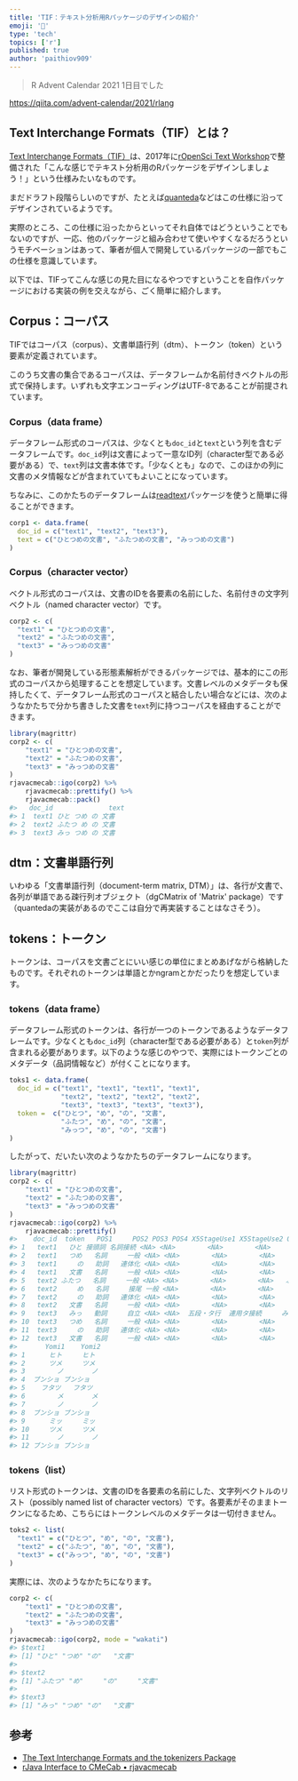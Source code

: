 ```yaml
---
title: 'TIF：テキスト分析用Rパッケージのデザインの紹介'
emoji: '📝'
type: 'tech'
topics: ['r']
published: true
author: 'paithiov909'
---
```


> R Advent Calendar 2021 1日目でした

https://qiita.com/advent-calendar/2021/rlang

## Text Interchange Formats（TIF）とは？

[Text Interchange Formats（TIF）](https://github.com/ropensci/tif)は、2017年に[rOpenSci Text Workshop](https://textworkshop17.ropensci.org/)で整備された「こんな感じでテキスト分析用のRパッケージをデザインしましょう！」という仕様みたいなものです。

まだドラフト段階らしいのですが、たとえば[quanteda](https://quanteda.io/)などはこの仕様に沿ってデザインされているようです。

実際のところ、この仕様に沿ったからといってそれ自体ではどうということでもないのですが、一応、他のパッケージと組み合わせて使いやすくなるだろうというモチベーションはあって、筆者が個人で開発しているパッケージの一部でもこの仕様を意識しています。

以下では、TIFってこんな感じの見た目になるやつですということを自作パッケージにおける実装の例を交えながら、ごく簡単に紹介します。

## Corpus：コーパス

TIFではコーパス（corpus）、文書単語行列（dtm）、トークン（token）という要素が定義されています。

このうち文書の集合であるコーパスは、データフレームか名前付きベクトルの形式で保持します。いずれも文字エンコーディングはUTF-8であることが前提されています。

### Corpus（data frame）

データフレーム形式のコーパスは、少なくとも`doc_id`と`text`という列を含むデータフレームです。`doc_id`列は文書によって一意なID列（character型である必要がある）で、`text`列は文書本体です。「少なくとも」なので、このほかの列に文書のメタ情報などが含まれていてもよいことになっています。

ちなみに、このかたちのデータフレームは[readtext](https://cran.r-project.org/web/packages/readtext/vignettes/readtext_vignette.html)パッケージを使うと簡単に得ることができます。

```r
corp1 <- data.frame(
  doc_id = c("text1", "text2", "text3"),
  text = c("ひとつめの文書", "ふたつめの文書", "みっつめの文書")
)
```

### Corpus（character vector）

ベクトル形式のコーパスは、文書のIDを各要素の名前にした、名前付きの文字列ベクトル（named character vector）です。

```r
corp2 <- c(
  "text1" = "ひとつめの文書",
  "text2" = "ふたつめの文書",
  "text3" = "みっつめの文書"
)
```

なお、筆者が開発している形態素解析ができるパッケージでは、基本的にこの形式のコーパスから処理することを想定しています。文書レベルのメタデータも保持したくて、データフレーム形式のコーパスと結合したい場合などには、次のようなかたちで分かち書きした文書を`text`列に持つコーパスを経由することができます。

```r
library(magrittr)
corp2 <- c(
    "text1" = "ひとつめの文書",
    "text2" = "ふたつめの文書",
    "text3" = "みっつめの文書"
)
rjavacmecab::igo(corp2) %>% 
    rjavacmecab::prettify() %>% 
    rjavacmecab::pack()
#>   doc_id              text
#> 1  text1 ひと つめ の 文書
#> 2  text2 ふたつ め の 文書
#> 3  text3 みっ つめ の 文書
```

## dtm：文書単語行列

いわゆる「文書単語行列（document-term matrix, DTM）」は、各行が文書で、各列が単語である疎行列オブジェクト（dgCMatrix of 'Matrix' package）です（quantedaの実装があるのでここは自分で再実装することはなさそう）。

## tokens：トークン

トークンは、コーパスを文書ごとにいい感じの単位にまとめあげながら格納したものです。それぞれのトークンは単語とかngramとかだったりを想定しています。

### tokens（data frame）

データフレーム形式のトークンは、各行が一つのトークンであるようなデータフレームです。少なくとも`doc_id`列（character型である必要がある）と`token`列が含まれる必要があります。以下のような感じのやつで、実際にはトークンごとのメタデータ（品詞情報など）が付くことになります。

```r
toks1 <- data.frame(
  doc_id = c("text1", "text1", "text1", "text1",
             "text2", "text2", "text2", "text2",
             "text3", "text3", "text3", "text3"),
  token =  c("ひとつ", "め", "の", "文書",
             "ふたつ", "め", "の", "文書",
             "みっつ", "め", "の", "文書")
)
```

したがって、だいたい次のようなかたちのデータフレームになります。

```r
library(magrittr)
corp2 <- c(
    "text1" = "ひとつめの文書",
    "text2" = "ふたつめの文書",
    "text3" = "みっつめの文書"
)
rjavacmecab::igo(corp2) %>%
    rjavacmecab::prettify()
#>    doc_id  token   POS1     POS2 POS3 POS4 X5StageUse1 X5StageUse2 Original
#> 1   text1   ひと 接頭詞 名詞接続 <NA> <NA>        <NA>        <NA>     ひと
#> 2   text1   つめ   名詞     一般 <NA> <NA>        <NA>        <NA>     つめ
#> 3   text1     の   助詞   連体化 <NA> <NA>        <NA>        <NA>       の
#> 4   text1   文書   名詞     一般 <NA> <NA>        <NA>        <NA>     文書
#> 5   text2 ふたつ   名詞     一般 <NA> <NA>        <NA>        <NA>   ふたつ
#> 6   text2     め   名詞     接尾 一般 <NA>        <NA>        <NA>       め
#> 7   text2     の   助詞   連体化 <NA> <NA>        <NA>        <NA>       の
#> 8   text2   文書   名詞     一般 <NA> <NA>        <NA>        <NA>     文書
#> 9   text3   みっ   動詞     自立 <NA> <NA>  五段・タ行  連用タ接続     みつ
#> 10  text3   つめ   名詞     一般 <NA> <NA>        <NA>        <NA>     つめ
#> 11  text3     の   助詞   連体化 <NA> <NA>        <NA>        <NA>       の
#> 12  text3   文書   名詞     一般 <NA> <NA>        <NA>        <NA>     文書
#>       Yomi1    Yomi2
#> 1      ヒト     ヒト
#> 2      ツメ     ツメ
#> 3        ノ       ノ
#> 4  ブンショ ブンショ
#> 5    フタツ   フタツ
#> 6        メ       メ
#> 7        ノ       ノ
#> 8  ブンショ ブンショ
#> 9      ミッ     ミッ
#> 10     ツメ     ツメ
#> 11       ノ       ノ
#> 12 ブンショ ブンショ
```

### tokens（list）

リスト形式のトークンは、文書のIDを各要素の名前にした、文字列ベクトルのリスト（possibly named list of character vectors）です。各要素がそのままトークンになるため、こちらにはトークンレベルのメタデータは一切付きません。

```r
toks2 <- list(
  "text1" = c("ひとつ", "め", "の", "文書"),
  "text2" = c("ふたつ", "め", "の", "文書"),
  "text3" = c("みっつ", "め", "の", "文書")
)
```

実際には、次のようなかたちになります。

```r
corp2 <- c(
    "text1" = "ひとつめの文書",
    "text2" = "ふたつめの文書",
    "text3" = "みっつめの文書"
)
rjavacmecab::igo(corp2, mode = "wakati")
#> $text1
#> [1] "ひと" "つめ" "の"   "文書"
#> 
#> $text2
#> [1] "ふたつ" "め"     "の"     "文書"  
#> 
#> $text3
#> [1] "みっ" "つめ" "の"   "文書"
```

## 参考

- [The Text Interchange Formats and the tokenizers Package](https://cran.r-project.org/web/packages/tokenizers/vignettes/tif-and-tokenizers.html)
- [rJava Interface to CMeCab • rjavacmecab](https://paithiov909.github.io/rjavacmecab/)

